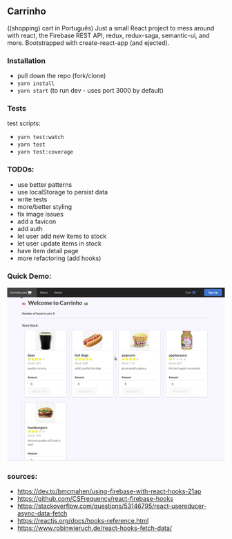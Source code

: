 ## Carrinho
((shopping) cart in Português)
Just a small React project to mess around with react, the Firebase REST API, redux, redux-saga, semantic-ui, and more.  Bootstrapped with create-react-app (and ejected).

### Installation
- pull down the repo (fork/clone)
- `yarn install`
- `yarn start` (to run dev - uses port 3000 by default)


### Tests
test scripts:
- `yarn test:watch`
- `yarn test`
- `yarn test:coverage`


### TODOs:
- use better patterns
- use localStorage to persist data
- write tests
- more/better styling
- fix image issues
- add a favicon
- add auth
- let user add new items to stock
- let user update items in stock
- have item detail page
- more refactoring (add hooks)

### Quick Demo:
![carrinho quick demo](https://github.com/nickbouldien/carrinho/blob/master/carrinho_1.gif)

### sources:
- https://dev.to/bmcmahen/using-firebase-with-react-hooks-21ap
- https://github.com/CSFrequency/react-firebase-hooks 
- https://stackoverflow.com/questions/53146795/react-usereducer-async-data-fetch
- https://reactjs.org/docs/hooks-reference.html
- https://www.robinwieruch.de/react-hooks-fetch-data/
